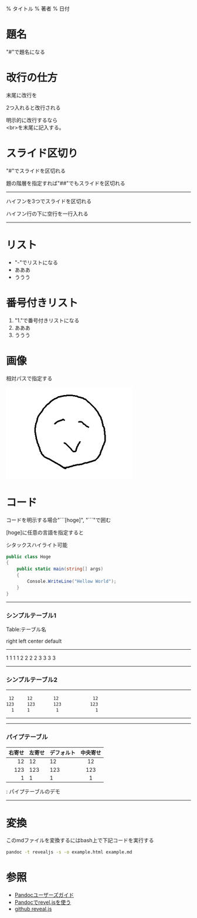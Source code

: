 % タイトル
% 著者
% 日付

# 題名
"#"で題名になる

# 改行の仕方
末尾に改行を

2つ入れると改行される  

明示的に改行するなら<br>
\<br>を末尾に記入する。

# スライド区切り
"#"でスライドを区切れる

題の階層を指定すれば"##"でもスライドを区切れる

---

ハイフンを3つでスライドを区切れる

ハイフン行の下に空行を一行入れる

---

# リスト
- "-"でリストになる
- あああ
- ううう

# 番号付きリスト
1. "1."で番号付きリストになる
1. あああ
1. ううう

# 画像
相対パスで指定する

![image](./image/nico.png)

# コード
コードを明示する場合"\```[hoge]", "\```"で囲む

[hoge]に任意の言語を指定すると

シタックスハイライト可能

```cs
public class Hoge
{
	public static main(string[] args)
	{
		Console.WriteLine("Hellow World");
	}
}
```

---

### シンプルテーブル1
Table:テーブル名

 right  left    center   default
------  -----  --------  -------
1       1       1         1
2       2       2         2
3       3       3         3

---

### シンプルテーブル2

-------     ------ ----------   -------
     12     12        12             12
    123     123       123           123
      1     1          1              1
-------     ------ ----------   -------

---

### パイプテーブル

|右寄せ | 左寄せ|デフォルト|中央寄せ|
|------:|:-----|---------|:------:|
|   12  |  12  |    12   |    12  |
|  123  |  123 |   123   |   123  |
|    1  |    1 |     1   |     1  |

: パイプテーブルのデモ


---


# 変換
このmdファイルを変換するにはbash上で下記コードを実行する

```bash
pandoc -t revealjs -s -o example.html example.md
```


# 参照
- [Pandocユーザーズガイド](http://sky-y.github.io/site-pandoc-jp/users-guide/)
- [Pandocでrevel.jsを使う](https://qiita.com/sukakako/items/a78478f94e934c47b993)
- [github reveal.js](https://github.com/jgm/pandoc/wiki/Using-pandoc-to-produce-reveal.js-slides)
